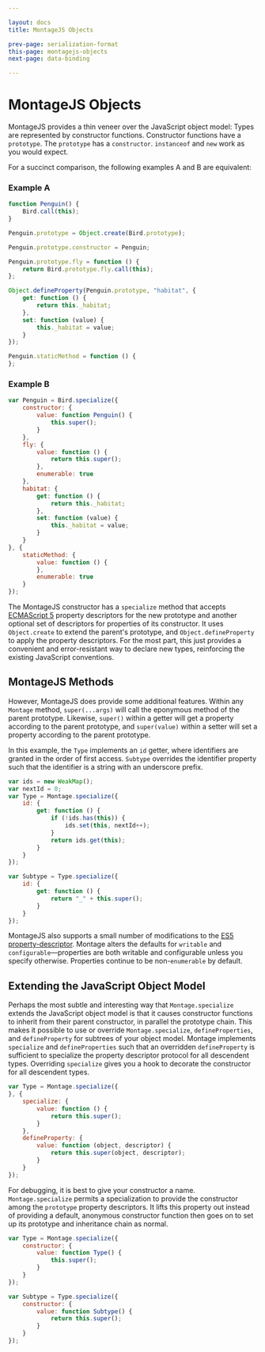 ```yaml
---

layout: docs
title: MontageJS Objects

prev-page: serialization-format
this-page: montagejs-objects
next-page: data-binding

---
```


# MontageJS Objects

MontageJS provides a thin veneer over the JavaScript object model: Types are represented by constructor functions. Constructor functions have a `prototype`. The `prototype` has a `constructor`. `instanceof` and `new` work as you would expect.

For a succinct comparison, the following examples A and B are equivalent:

### Example A

```javascript
function Penguin() {
    Bird.call(this);
}

Penguin.prototype = Object.create(Bird.prototype);

Penguin.prototype.constructor = Penguin;

Penguin.prototype.fly = function () {
    return Bird.prototype.fly.call(this);
};

Object.defineProperty(Penguin.prototype, "habitat", {
    get: function () {
        return this._habitat;
    },
    set: function (value) {
        this._habitat = value;
    }
});

Penguin.staticMethod = function () {
};
```

### Example B

```javascript
var Penguin = Bird.specialize({
    constructor: {
        value: function Penguin() {
            this.super();
        }
    },
    fly: {
        value: function () {
            return this.super();
        },
        enumerable: true
    },
    habitat: {
        get: function () {
            return this._habitat;
        },
        set: function (value) {
            this._habitat = value;
        }
    }
}, {
    staticMethod: {
        value: function () {
        },
        enumerable: true
    }
});
```

The MontageJS constructor has a `specialize` method that accepts <a href="http://ecma-international.org/ecma-262/5.1/#sec-8.6" target="_blank">ECMAScript 5</a> property descriptors for the new prototype and another optional set of descriptors for properties of its constructor. It uses `Object.create` to extend the parent's prototype, and `Object.defineProperty` to apply the property descriptors. For the most part, this just provides a convenient and error-resistant way to declare new types, reinforcing the existing JavaScript conventions.

## MontageJS Methods
However, MontageJS does provide some additional features. Within any `Montage` method, `super(...args)` will call the eponymous method of the parent prototype. Likewise, `super()` within a getter will get a property according to the parent prototype, and `super(value)` within a setter will set a property according to the parent prototype.

In this example, the `Type` implements an `id` getter, where identifiers are granted in the order of first access. `Subtype` overrides the identifier property such that the identifier is a string with an underscore prefix.

```javascript
var ids = new WeakMap();
var nextId = 0;
var Type = Montage.specialize({
    id: {
        get: function () {
            if (!ids.has(this)) {
                ids.set(this, nextId++);
            }
            return ids.get(this);
        }
    }
});

var Subtype = Type.specialize({
    id: {
        get: function () {
            return "_" + this.super();
        }
    }
});
```

MontageJS also supports a small number of modifications to the <a href="https://developer.mozilla.org/en-US/docs/Web/JavaScript/Reference/Global_Objects/Object/defineProperty" target="_blank">ES5 property-descriptor</a>. Montage alters the defaults for `writable` and `configurable`—properties are both writable and configurable unless you specify otherwise. Properties continue to be non-`enumerable` by default.

## Extending the JavaScript Object Model
Perhaps the most subtle and interesting way that `Montage.specialize` extends the JavaScript object model is that it causes constructor functions to inherit from their parent constructor, in parallel the prototype chain. This makes it possible to use or override `Montage.specialize`, `defineProperties`, and `defineProperty` for subtrees of your object model. Montage implements `specialize` and `defineProperties` such that an overridden `defineProperty` is sufficient to specialize the property descriptor protocol for all descendent types. Overriding `specialize` gives you a hook to decorate the constructor for all descendent types.

```javascript
var Type = Montage.specialize({
}, {
    specialize: {
        value: function () {
            return this.super();
        }
    },
    defineProperty: {
        value: function (object, descriptor) {
            return this.super(object, descriptor);
        }
    }
});
```

For debugging, it is best to give your constructor a name. `Montage.specialize` permits a specialization to  provide the constructor among the `prototype` property descriptors. It lifts this property out instead of providing a default, anonymous constructor function then goes on to set up its prototype and inheritance chain as normal.

```javascript
var Type = Montage.specialize({
    constructor: {
        value: function Type() {
            this.super();
        }
    }
});

var Subtype = Type.specialize({
    constructor: {
        value: function Subtype() {
            return this.super();
        }
    }
});
```

